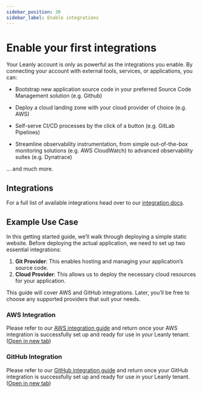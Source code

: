 ```yaml
---
sidebar_position: 30
sidebar_label: Enable integrations
---
```


# Enable your first integrations

Your Leanly account is only as powerful as the integrations you enable. By connecting your account with external tools, services, or applications, you can:

- Bootstrap new application source code in your preferred Source Code Management solution (e.g. Github)

- Deploy a cloud landing zone with your cloud provider of choice (e.g. AWS)

- Self-serve CI/CD processes by the click of a button (e.g. GitLab Pipelines)

- Streamline observability instrumentation, from simple out-of-the-box monitoring solutions (e.g. AWS CloudWatch) to advanced observability suites (e.g. Dynatrace)

... and much more.

## Integrations

For a full list of available integrations head over to our [integration docs](../guides/integrations).

## Example Use Case

In this getting started guide, we’ll walk through deploying a simple static website. Before deploying the actual application, we need to set up two essential integrations:

1. **Git Provider**: This enables hosting and managing your application’s source code.
1. **Cloud Provider**: This allows us to deploy the necessary cloud resources for your application.

This guide will cover AWS and GitHub integrations. Later, you’ll be free to choose any supported providers that suit your needs.

### AWS Integration

Please refer to our [AWS integration guide](../guides/integrations/aws) and return once your AWS integration is successfully set up and ready for use in your Leanly tenant. (<a href="../guides/integrations/aws" target="_blank">Open in new tab</a>)

### GitHub Integration

Please refer to our [GitHub integration guide](../guides/integrations/github) and return once your GitHub integration is successfully set up and ready for use in your Leanly tenant. (<a href="../guides/integrations/github" target="_blank">Open in new tab</a>)
